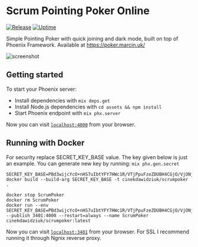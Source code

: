 # Scrum Pointing Poker Online
[![Release](https://github.com/cinekdawidziuk/scrumpoker/workflows/Release/badge.svg)](https://github.com/cinekdawidziuk/scrumpoker/actions?query=workflow%3A%22Elixir+CI%22) [![Uptime](https://stats.uptimerobot.com/assets/img/uptime-logo.png)](https://stats.uptimerobot.com/wnzXlSL0Dr)  


Simple Pointing Poker with quick joining and dark mode, built on top of Phoenix Framework. Available at
https://poker.marcin.uk/


![screenshot](https://raw.githubusercontent.com/cinekdawidziuk/scrumpoker/master/assets/static/images/github_screenshot.png)
## Getting started

To start your Phoenix server:

  * Install dependencies with `mix deps.get`
  * Install Node.js dependencies with `cd assets && npm install`
  * Start Phoenix endpoint with `mix phx.server`

Now you can visit [`localhost:4000`](http://localhost:4000) from your browser.

## Running with Docker

For security replace SECRET_KEY_BASE value. The key given below is just an example.
You can generate new key by running: ```mix phx.gen.secret```

```
SECRET_KEY_BASE=PBd3wijcYcO+nHS7uIbtYFY7HWc1R/VTjPpuFzeZDUBH4CGjO/VjONjr2WdI7utG docker build --build-arg SECRET_KEY_BASE -t cinekdawidziuk/scrumpoker .

docker stop ScrumPoker
docker rm ScrumPoker
docker run --env SECRET_KEY_BASE=PBd3wijcYcO+nHS7uIbtYFY7HWc1R/VTjPpuFzeZDUBH4CGjO/VjONjr2WdI7utG --publish 3401:4000 --restart=always --name ScrumPoker cinekdawidziuk/scrumpoker:latest
```

Now you can visit [`localhost:3401`](http://localhost:3401) from your browser. For SSL I recommend running it through Ngnix reverse proxy.
